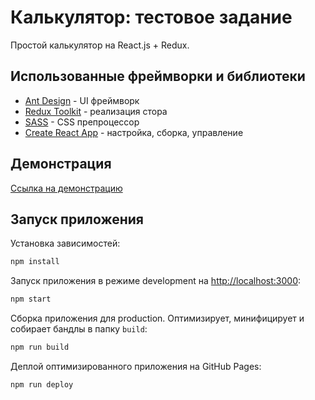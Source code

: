 # Калькулятор: тестовое задание

Простой калькулятор на React.js + Redux.

## Использованные фреймворки и библиотеки

* [Ant Design](https://ant.design) - UI фреймворк
* [Redux Toolkit](https://redux-toolkit.js.org/) - реализация стора
* [SASS](https://sass-lang.com/) - CSS препроцессор
* [Create React App](https://create-react-app.dev) - настройка, сборка, управление

## Демонстрация

[Ссылка на демонстрацию](https://julia-marta.github.io/calculator)

## Запуск приложения

Установка зависимостей:

```bash
npm install
```

Запуск приложения в режиме development на [http://localhost:3000](http://localhost:3000):

```bash
npm start
```

Сборка приложения для production. Оптимизирует, минифицирует и собирает бандлы в папку `build`:

```bash
npm run build
```

Деплой оптимизированного приложения на GitHub Pages:

```bash
npm run deploy
```
